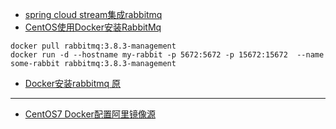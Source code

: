 - [spring cloud stream集成rabbitmq](https://www.cnblogs.com/suruozhong/p/11539992.html)
- [CentOS使用Docker安装RabbitMq](https://www.jianshu.com/p/5d1f7652107b)
```shell script
docker pull rabbitmq:3.8.3-management
docker run -d --hostname my-rabbit -p 5672:5672 -p 15672:15672  --name some-rabbit rabbitmq:3.8.3-management

```
- [Docker安装rabbitmq 原](https://cloud.tencent.com/developer/article/1413491)
------------------------------------
- [CentOS7 Docker配置阿里镜像源](https://blog.csdn.net/github_38336924/article/details/101111482)